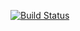 [![Build Status](https://secure.travis-ci.org/JeroenDeDauw/CommitReplicator.png?branch=master)](http://travis-ci.org/JeroenDeDauw/CommitReplicator)

